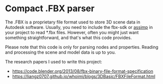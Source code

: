 # Compact .FBX parser

The .FBX is a proprietary file format used to store 3D scene data in Autodesk software.
Usually, you need to include the fbx-sdk or [assimp](https://github.com/assimp/assimp) in your project to read *.fbx files. However, often you might just want something straightforward, and that's what this code provides.

Please note that this code is only for parsing nodes and properties. Reading and processing the scene and model data is up to you.

The research papers I used to write this project:
- https://code.blender.org/2013/08/fbx-binary-file-format-specification
- https://liangz0707.github.io/whoimi/blogs/3DBasic/FBXFileFormat.html
